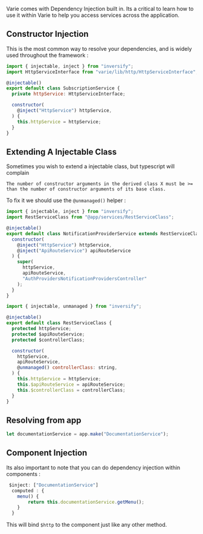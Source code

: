 Varie comes with Dependency Injection built in. Its a critical to learn how to use
it within Varie to help you access services across the application.

## Constructor Injection

This is the most common way to resolve your dependencies, and is widely used throughout
the framework :

```js
import { injectable, inject } from "inversify";
import HttpServiceInterface from "varie/lib/http/HttpServiceInterface";

@injectable()
export default class SubscriptionService {
  private httpService: HttpServiceInterface;

  constructor(
    @inject("HttpService") httpService,
  ) {
    this.httpService = httpService;
  }
}

```

## Extending A Injectable Class

Sometimes you wish to extend a injectable class, but typescript will complain

```
The number of constructor arguments in the derived class X must be >= than the number of constructor arguments of its base class.
```

To fix it we should use the `@unmanaged()` helper :

```js
import { injectable, inject } from "inversify";
import RestServiceClass from "@app/services/RestServiceClass";

@injectable()
export default class NotificationProviderService extends RestServiceClass {
  constructor(
    @inject("HttpService") httpService,
    @inject("ApiRouteService") apiRouteService
  ) {
    super(
      httpService,
      apiRouteService,
      "AuthProvidersNotificationProvidersController"
    );
  }
}
```

```js
import { injectable, unmanaged } from "inversify";

@injectable()
export default class RestServiceClass {
  protected httpService;
  protected $apiRouteService;
  protected $controllerClass;

  constructor(
    httpService,
    apiRouteService,
    @unmanaged() controllerClass: string,
  ) {
    this.httpService = httpService;
    this.$apiRouteService = apiRouteService;
    this.$controllerClass = controllerClass;
  }
}
```

## Resolving from app

```js
let documentationService = app.make("DocumentationService");
```

## Component Injection

Its also important to note that you can do dependency injection within components :

```js
 $inject: ["DocumentationService"]
  computed : {
    menu() {
        return this.documentationService.getMenu();
    }
  }
```

This will bind `$http` to the component just like any other method.
